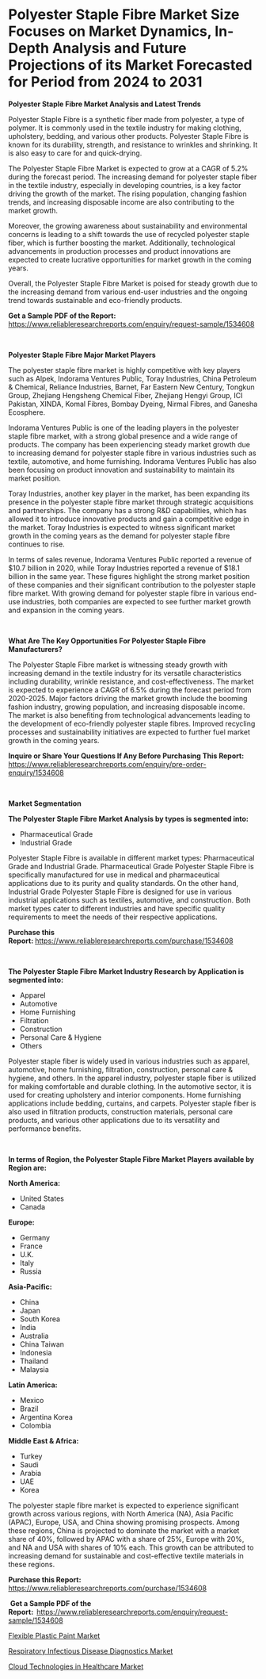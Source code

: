 <p><h1>Polyester Staple Fibre Market Size Focuses on Market Dynamics, In-Depth Analysis and Future Projections of its Market Forecasted for Period from 2024 to 2031</h1></p><p><strong>Polyester Staple Fibre Market Analysis and Latest Trends</strong></p>
<p><p>Polyester Staple Fibre is a synthetic fiber made from polyester, a type of polymer. It is commonly used in the textile industry for making clothing, upholstery, bedding, and various other products. Polyester Staple Fibre is known for its durability, strength, and resistance to wrinkles and shrinking. It is also easy to care for and quick-drying.</p><p>The Polyester Staple Fibre Market is expected to grow at a CAGR of 5.2% during the forecast period. The increasing demand for polyester staple fiber in the textile industry, especially in developing countries, is a key factor driving the growth of the market. The rising population, changing fashion trends, and increasing disposable income are also contributing to the market growth.</p><p>Moreover, the growing awareness about sustainability and environmental concerns is leading to a shift towards the use of recycled polyester staple fiber, which is further boosting the market. Additionally, technological advancements in production processes and product innovations are expected to create lucrative opportunities for market growth in the coming years.</p><p>Overall, the Polyester Staple Fibre Market is poised for steady growth due to the increasing demand from various end-user industries and the ongoing trend towards sustainable and eco-friendly products.</p></p>
<p><strong>Get a Sample PDF of the Report:&nbsp;</strong> <a href="https://www.reliableresearchreports.com/enquiry/request-sample/1534608">https://www.reliableresearchreports.com/enquiry/request-sample/1534608</a></p>
<p>&nbsp;</p>
<p><strong>Polyester Staple Fibre Major Market Players</strong></p>
<p><p>The polyester staple fibre market is highly competitive with key players such as Alpek, Indorama Ventures Public, Toray Industries, China Petroleum & Chemical, Reliance Industries, Barnet, Far Eastern New Century, Tongkun Group, Zhejiang Hengsheng Chemical Fiber, Zhejiang Hengyi Group, ICI Pakistan, XINDA, Komal Fibres, Bombay Dyeing, Nirmal Fibres, and Ganesha Ecosphere.</p><p>Indorama Ventures Public is one of the leading players in the polyester staple fibre market, with a strong global presence and a wide range of products. The company has been experiencing steady market growth due to increasing demand for polyester staple fibre in various industries such as textile, automotive, and home furnishing. Indorama Ventures Public has also been focusing on product innovation and sustainability to maintain its market position.</p><p>Toray Industries, another key player in the market, has been expanding its presence in the polyester staple fibre market through strategic acquisitions and partnerships. The company has a strong R&D capabilities, which has allowed it to introduce innovative products and gain a competitive edge in the market. Toray Industries is expected to witness significant market growth in the coming years as the demand for polyester staple fibre continues to rise.</p><p>In terms of sales revenue, Indorama Ventures Public reported a revenue of $10.7 billion in 2020, while Toray Industries reported a revenue of $18.1 billion in the same year. These figures highlight the strong market position of these companies and their significant contribution to the polyester staple fibre market. With growing demand for polyester staple fibre in various end-use industries, both companies are expected to see further market growth and expansion in the coming years.</p></p>
<p>&nbsp;</p>
<p><strong>What Are The Key Opportunities For Polyester Staple Fibre Manufacturers?</strong></p>
<p><p>The Polyester Staple Fibre market is witnessing steady growth with increasing demand in the textile industry for its versatile characteristics including durability, wrinkle resistance, and cost-effectiveness. The market is expected to experience a CAGR of 6.5% during the forecast period from 2020-2025. Major factors driving the market growth include the booming fashion industry, growing population, and increasing disposable income. The market is also benefiting from technological advancements leading to the development of eco-friendly polyester staple fibres. Improved recycling processes and sustainability initiatives are expected to further fuel market growth in the coming years.</p></p>
<p><strong>Inquire or Share Your Questions If Any Before Purchasing This Report:</strong> <a href="https://www.reliableresearchreports.com/enquiry/pre-order-enquiry/1534608">https://www.reliableresearchreports.com/enquiry/pre-order-enquiry/1534608</a></p>
<p>&nbsp;</p>
<p><strong>Market Segmentation</strong></p>
<p><strong>The Polyester Staple Fibre Market Analysis by types is segmented into:</strong></p>
<p><ul><li>Pharmaceutical Grade</li><li>Industrial Grade</li></ul></p>
<p><p>Polyester Staple Fibre is available in different market types: Pharmaceutical Grade and Industrial Grade. Pharmaceutical Grade Polyester Staple Fibre is specifically manufactured for use in medical and pharmaceutical applications due to its purity and quality standards. On the other hand, Industrial Grade Polyester Staple Fibre is designed for use in various industrial applications such as textiles, automotive, and construction. Both market types cater to different industries and have specific quality requirements to meet the needs of their respective applications.</p></p>
<p><strong>Purchase this Report:&nbsp;</strong><a href="https://www.reliableresearchreports.com/purchase/1534608">https://www.reliableresearchreports.com/purchase/1534608</a></p>
<p>&nbsp;</p>
<p><strong>The Polyester Staple Fibre Market Industry Research by Application is segmented into:</strong></p>
<p><ul><li>Apparel</li><li>Automotive</li><li>Home Furnishing</li><li>Filtration</li><li>Construction</li><li>Personal Care & Hygiene</li><li>Others</li></ul></p>
<p><p>Polyester staple fiber is widely used in various industries such as apparel, automotive, home furnishing, filtration, construction, personal care & hygiene, and others. In the apparel industry, polyester staple fiber is utilized for making comfortable and durable clothing. In the automotive sector, it is used for creating upholstery and interior components. Home furnishing applications include bedding, curtains, and carpets. Polyester staple fiber is also used in filtration products, construction materials, personal care products, and various other applications due to its versatility and performance benefits.</p></p>
<p>&nbsp;</p>
<p><strong>In terms of Region, the Polyester Staple Fibre Market Players available by Region are:</strong></p>
<p>
    <p> <strong> North America: </strong>
        <ul>
            <li>United States</li>
            <li>Canada</li>
        </ul>
        </p> 
    <p> <strong> Europe: </strong>
        <ul>
            <li>Germany</li>
            <li>France</li>
            <li>U.K.</li>
            <li>Italy</li>
            <li>Russia</li>
        </ul>
        </p> 
    <p> <strong> Asia-Pacific: </strong>
        <ul>
            <li>China</li>
            <li>Japan</li>
            <li>South Korea</li>
            <li>India</li>
            <li>Australia</li>
            <li>China Taiwan</li>
            <li>Indonesia</li>
            <li>Thailand</li>
            <li>Malaysia</li>
        </ul>
        </p> 
    <p> <strong> Latin America: </strong>
        <ul>
            <li>Mexico</li>
            <li>Brazil</li>
            <li>Argentina Korea</li>
            <li>Colombia</li>
        </ul>
        </p> 
    <p> <strong> Middle East & Africa: </strong>
        <ul>
            <li>Turkey</li>
            <li>Saudi</li>
            <li>Arabia</li>
            <li>UAE</li>
            <li>Korea</li>
        </ul>
    </p>
    </p>
<p><p>The polyester staple fibre market is expected to experience significant growth across various regions, with North America (NA), Asia Pacific (APAC), Europe, USA, and China showing promising prospects. Among these regions, China is projected to dominate the market with a market share of 40%, followed by APAC with a share of 25%, Europe with 20%, and NA and USA with shares of 10% each. This growth can be attributed to increasing demand for sustainable and cost-effective textile materials in these regions.</p></p>
<p><strong>Purchase this Report: </strong><a href="https://www.reliableresearchreports.com/purchase/1534608">https://www.reliableresearchreports.com/purchase/1534608</a></p>
<p>&nbsp;<strong>Get a Sample PDF of the Report:&nbsp;&nbsp;</strong><a href="https://www.reliableresearchreports.com/enquiry/request-sample/1534608">https://www.reliableresearchreports.com/enquiry/request-sample/1534608</a></p>
<p><strong></strong></p>
<p><p><a href="https://github.com/kathiaseamanalvaradovlprc2h/Market-Research-Report-List-1/blob/main/flexible-plastic-paint-market.md">Flexible Plastic Paint Market</a></p><p><a href="https://view.publitas.com/reportprime-1/global-respiratory-infectious-disease-diagnostics-market-by-types-applications-and-major-players-with-regional-growth-rate-analysis-and-development-situation-from-2023-to-2030/">Respiratory Infectious Disease Diagnostics Market</a></p><p><a href="https://view.publitas.com/reportprime-1/cloud-technologies-in-healthcare-market-furnish-information-about-market-size-market-share-market-dynamics-and-projections-spanning-from-2023-to-2030/">Cloud Technologies in Healthcare Market</a></p></p>